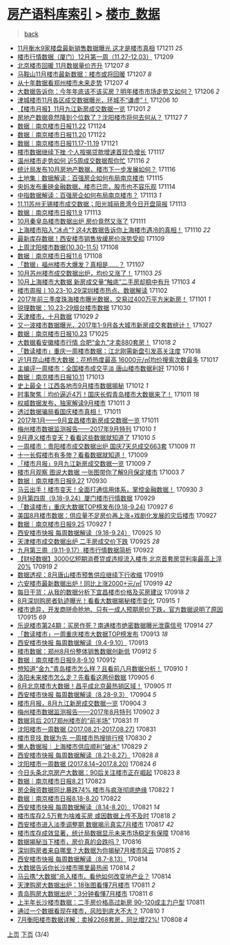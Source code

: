[房产语料库索引](../../README.md)  > [楼市_数据](楼市_数据.md)
====
> [back](../README.md)

- [11月衡水9家楼盘最新销售数据曝光 这才是楼市真相](http://jkwz.applinzi.com/ittc/7045768890741687312.html#11%E6%9C%88%E8%A1%A1%E6%B0%B49%E5%AE%B6%E6%A5%BC%E7%9B%98%E6%9C%80%E6%96%B0%E9%94%80%E5%94%AE%E6%95%B0%E6%8D%AE%E6%9B%9D%E5%85%89+%E8%BF%99%E6%89%8D%E6%98%AF%E6%A5%BC%E5%B8%82%E7%9C%9F%E7%9B%B8) 171211 *25* 
- [楼市行情数据（厦门）12月第一周（11.27-12.03）](http://jkwz.applinzi.com/ittc/7044742159176041489.html#%E6%A5%BC%E5%B8%82%E8%A1%8C%E6%83%85%E6%95%B0%E6%8D%AE%EF%BC%88%E5%8E%A6%E9%97%A8%EF%BC%8912%E6%9C%88%E7%AC%AC%E4%B8%80%E5%91%A8%EF%BC%8811.27-12.03%EF%BC%89) 171209  
- [北京楼市回暖 11月数据量价齐升](http://jkwz.applinzi.com/ittc/7044384458763928593.html#%E5%8C%97%E4%BA%AC%E6%A5%BC%E5%B8%82%E5%9B%9E%E6%9A%96+11%E6%9C%88%E6%95%B0%E6%8D%AE%E9%87%8F%E4%BB%B7%E9%BD%90%E5%8D%87) 171207 *8* 
- [马鞍山11月楼市最新数据：楼市或将回暖](http://jkwz.applinzi.com/ittc/7044341456855106576.html#%E9%A9%AC%E9%9E%8D%E5%B1%B111%E6%9C%88%E6%A5%BC%E5%B8%82%E6%9C%80%E6%96%B0%E6%95%B0%E6%8D%AE%EF%BC%9A%E6%A5%BC%E5%B8%82%E6%88%96%E5%B0%86%E5%9B%9E%E6%9A%96) 171207 *8* 
- [从十年数据看郑州楼市未来走势](http://jkwz.applinzi.com/ittc/7044288138363536400.html#%E4%BB%8E%E5%8D%81%E5%B9%B4%E6%95%B0%E6%8D%AE%E7%9C%8B%E9%83%91%E5%B7%9E%E6%A5%BC%E5%B8%82%E6%9C%AA%E6%9D%A5%E8%B5%B0%E5%8A%BF) 171207 *4* 
- [大数据告诉你：今年年底该不该买房？明年楼市市场走势又如何？](http://jkwz.applinzi.com/ittc/7044034015718278160.html#%E5%A4%A7%E6%95%B0%E6%8D%AE%E5%91%8A%E8%AF%89%E4%BD%A0%EF%BC%9A%E4%BB%8A%E5%B9%B4%E5%B9%B4%E5%BA%95%E8%AF%A5%E4%B8%8D%E8%AF%A5%E4%B9%B0%E6%88%BF%EF%BC%9F%E6%98%8E%E5%B9%B4%E6%A5%BC%E5%B8%82%E5%B8%82%E5%9C%BA%E8%B5%B0%E5%8A%BF%E5%8F%88%E5%A6%82%E4%BD%95%EF%BC%9F) 171206 *2* 
- [津城楼市11月各区成交数据曝光，环城不“谦虚”！](http://jkwz.applinzi.com/ittc/7044001928508343312.html#%E6%B4%A5%E5%9F%8E%E6%A5%BC%E5%B8%8211%E6%9C%88%E5%90%84%E5%8C%BA%E6%88%90%E4%BA%A4%E6%95%B0%E6%8D%AE%E6%9B%9D%E5%85%89%EF%BC%8C%E7%8E%AF%E5%9F%8E%E4%B8%8D%E2%80%9C%E8%B0%A6%E8%99%9A%E2%80%9D%EF%BC%81) 171206 *10* 
- [【楼市月报】11月九江新房成交数据一览](http://jkwz.applinzi.com/ittc/7042165738771579920.html#%E3%80%90%E6%A5%BC%E5%B8%82%E6%9C%88%E6%8A%A5%E3%80%9111%E6%9C%88%E4%B9%9D%E6%B1%9F%E6%96%B0%E6%88%BF%E6%88%90%E4%BA%A4%E6%95%B0%E6%8D%AE%E4%B8%80%E8%A7%88) 171201 *2* 
- [房地产数据竟然降到个位数了？沈阳楼市将何去何从？](http://jkwz.applinzi.com/ittc/7040615834651722768.html#%E6%88%BF%E5%9C%B0%E4%BA%A7%E6%95%B0%E6%8D%AE%E7%AB%9F%E7%84%B6%E9%99%8D%E5%88%B0%E4%B8%AA%E4%BD%8D%E6%95%B0%E4%BA%86%EF%BC%9F%E6%B2%88%E9%98%B3%E6%A5%BC%E5%B8%82%E5%B0%86%E4%BD%95%E5%8E%BB%E4%BD%95%E4%BB%8E%EF%BC%9F) 171127 *7* 
- [数据｜南京楼市日报11.22](http://jkwz.applinzi.com/ittc/7039446820026057745.html#%E6%95%B0%E6%8D%AE%EF%BD%9C%E5%8D%97%E4%BA%AC%E6%A5%BC%E5%B8%82%E6%97%A5%E6%8A%A511.22) 171124  
- [数据｜南京楼市日报11.20](http://jkwz.applinzi.com/ittc/7038718869466776593.html#%E6%95%B0%E6%8D%AE%EF%BD%9C%E5%8D%97%E4%BA%AC%E6%A5%BC%E5%B8%82%E6%97%A5%E6%8A%A511.20) 171122  
- [数据｜南京楼市日报11.17-11.19](http://jkwz.applinzi.com/ittc/7038332614405014544.html#%E6%95%B0%E6%8D%AE%EF%BD%9C%E5%8D%97%E4%BA%AC%E6%A5%BC%E5%B8%82%E6%97%A5%E6%8A%A511.17-11.19) 171121  
- [楼市数据继续下挫 个人按揭贷款增速首现负增长](http://jkwz.applinzi.com/ittc/7036880069040014353.html#%E6%A5%BC%E5%B8%82%E6%95%B0%E6%8D%AE%E7%BB%A7%E7%BB%AD%E4%B8%8B%E6%8C%AB+%E4%B8%AA%E4%BA%BA%E6%8C%89%E6%8F%AD%E8%B4%B7%E6%AC%BE%E5%A2%9E%E9%80%9F%E9%A6%96%E7%8E%B0%E8%B4%9F%E5%A2%9E%E9%95%BF) 171117  
- [温州楼市走势如何 近5周成交数据帮你忙](http://jkwz.applinzi.com/ittc/7036624914449171472.html#%E6%B8%A9%E5%B7%9E%E6%A5%BC%E5%B8%82%E8%B5%B0%E5%8A%BF%E5%A6%82%E4%BD%95+%E8%BF%915%E5%91%A8%E6%88%90%E4%BA%A4%E6%95%B0%E6%8D%AE%E5%B8%AE%E4%BD%A0%E5%BF%99) 171116 *2* 
- [统计局发布10月房地产数据，楼市下一步发展如何？](http://jkwz.applinzi.com/ittc/7036609108222936080.html#%E7%BB%9F%E8%AE%A1%E5%B1%80%E5%8F%91%E5%B8%8310%E6%9C%88%E6%88%BF%E5%9C%B0%E4%BA%A7%E6%95%B0%E6%8D%AE%EF%BC%8C%E6%A5%BC%E5%B8%82%E4%B8%8B%E4%B8%80%E6%AD%A5%E5%8F%91%E5%B1%95%E5%A6%82%E4%BD%95%EF%BC%9F) 171116  
- [土地集｜数据解读：百强房企如何布局南京楼市](http://jkwz.applinzi.com/ittc/7036125329985373201.html#%E5%9C%9F%E5%9C%B0%E9%9B%86%EF%BD%9C%E6%95%B0%E6%8D%AE%E8%A7%A3%E8%AF%BB%EF%BC%9A%E7%99%BE%E5%BC%BA%E6%88%BF%E4%BC%81%E5%A6%82%E4%BD%95%E5%B8%83%E5%B1%80%E5%8D%97%E4%BA%AC%E6%A5%BC%E5%B8%82) 171115  
- [央妈发布重磅金融数据，楼市已完，股市也不容乐观](http://jkwz.applinzi.com/ittc/7035938423628629008.html#%E5%A4%AE%E5%A6%88%E5%8F%91%E5%B8%83%E9%87%8D%E7%A3%85%E9%87%91%E8%9E%8D%E6%95%B0%E6%8D%AE%EF%BC%8C%E6%A5%BC%E5%B8%82%E5%B7%B2%E5%AE%8C%EF%BC%8C%E8%82%A1%E5%B8%82%E4%B9%9F%E4%B8%8D%E5%AE%B9%E4%B9%90%E8%A7%82) 171114  
- [中指数据解读：百强房企如何布局南京楼市？](http://jkwz.applinzi.com/ittc/7035493113680888849.html#%E4%B8%AD%E6%8C%87%E6%95%B0%E6%8D%AE%E8%A7%A3%E8%AF%BB%EF%BC%9A%E7%99%BE%E5%BC%BA%E6%88%BF%E4%BC%81%E5%A6%82%E4%BD%95%E5%B8%83%E5%B1%80%E5%8D%97%E4%BA%AC%E6%A5%BC%E5%B8%82%EF%BC%9F) 171113 *1* 
- [11.11苏州无锡楼市成交数据；阳光城丽景湾今日开盘简报](http://jkwz.applinzi.com/ittc/7035386018151269393.html#11.11%E8%8B%8F%E5%B7%9E%E6%97%A0%E9%94%A1%E6%A5%BC%E5%B8%82%E6%88%90%E4%BA%A4%E6%95%B0%E6%8D%AE%EF%BC%9B%E9%98%B3%E5%85%89%E5%9F%8E%E4%B8%BD%E6%99%AF%E6%B9%BE%E4%BB%8A%E6%97%A5%E5%BC%80%E7%9B%98%E7%AE%80%E6%8A%A5) 171113  
- [数据｜南京楼市日报11.9](http://jkwz.applinzi.com/ittc/7035364628983448593.html#%E6%95%B0%E6%8D%AE%EF%BD%9C%E5%8D%97%E4%BA%AC%E6%A5%BC%E5%B8%82%E6%97%A5%E6%8A%A511.9) 171113  
- [10月秦皇岛楼市数据出炉 房价竟然又涨了](http://jkwz.applinzi.com/ittc/7034591146825745425.html#10%E6%9C%88%E7%A7%A6%E7%9A%87%E5%B2%9B%E6%A5%BC%E5%B8%82%E6%95%B0%E6%8D%AE%E5%87%BA%E7%82%89+%E6%88%BF%E4%BB%B7%E7%AB%9F%E7%84%B6%E5%8F%88%E6%B6%A8%E4%BA%86) 171111  
- [上海楼市陷入“冰点”? 这4大数据告诉你上海楼市遇冷的真相！](http://jkwz.applinzi.com/ittc/7034341846178858001.html#%E4%B8%8A%E6%B5%B7%E6%A5%BC%E5%B8%82%E9%99%B7%E5%85%A5%E2%80%9C%E5%86%B0%E7%82%B9%E2%80%9D%3F+%E8%BF%994%E5%A4%A7%E6%95%B0%E6%8D%AE%E5%91%8A%E8%AF%89%E4%BD%A0%E4%B8%8A%E6%B5%B7%E6%A5%BC%E5%B8%82%E9%81%87%E5%86%B7%E7%9A%84%E7%9C%9F%E7%9B%B8%EF%BC%81) 171110 *22* 
- [最新库存数据！西安楼市销售放缓房价涨势受抑](http://jkwz.applinzi.com/ittc/7034095626101457936.html#%E6%9C%80%E6%96%B0%E5%BA%93%E5%AD%98%E6%95%B0%E6%8D%AE%EF%BC%81%E8%A5%BF%E5%AE%89%E6%A5%BC%E5%B8%82%E9%94%80%E5%94%AE%E6%94%BE%E7%BC%93%E6%88%BF%E4%BB%B7%E6%B6%A8%E5%8A%BF%E5%8F%97%E6%8A%91) 171109  
- [上周沈阳楼市数据(10.30-11.5)](http://jkwz.applinzi.com/ittc/7033614640116925456.html#%E4%B8%8A%E5%91%A8%E6%B2%88%E9%98%B3%E6%A5%BC%E5%B8%82%E6%95%B0%E6%8D%AE%2810.30-11.5%29) 171108  
- [数据｜南京楼市日报11.6](http://jkwz.applinzi.com/ittc/7033516307549520912.html#%E6%95%B0%E6%8D%AE%EF%BD%9C%E5%8D%97%E4%BA%AC%E6%A5%BC%E5%B8%82%E6%97%A5%E6%8A%A511.6) 171108  
- [「数据」福州楼市大爆发？真相是……？](http://jkwz.applinzi.com/ittc/7033267902080353297.html#%E3%80%8C%E6%95%B0%E6%8D%AE%E3%80%8D%E7%A6%8F%E5%B7%9E%E6%A5%BC%E5%B8%82%E5%A4%A7%E7%88%86%E5%8F%91%EF%BC%9F%E7%9C%9F%E7%9B%B8%E6%98%AF%E2%80%A6%E2%80%A6%EF%BC%9F) 171107  
- [10月苏州楼市成交数据出炉，均价又涨了！](http://jkwz.applinzi.com/ittc/7031847126806561808.html#10%E6%9C%88%E8%8B%8F%E5%B7%9E%E6%A5%BC%E5%B8%82%E6%88%90%E4%BA%A4%E6%95%B0%E6%8D%AE%E5%87%BA%E7%82%89%EF%BC%8C%E5%9D%87%E4%BB%B7%E5%8F%88%E6%B6%A8%E4%BA%86%EF%BC%81) 171103 *25* 
- [10月上海楼市大数据 新房成交量“触底”二手房却稳中有升](http://jkwz.applinzi.com/ittc/7031728250580108304.html#10%E6%9C%88%E4%B8%8A%E6%B5%B7%E6%A5%BC%E5%B8%82%E5%A4%A7%E6%95%B0%E6%8D%AE+%E6%96%B0%E6%88%BF%E6%88%90%E4%BA%A4%E9%87%8F%E2%80%9C%E8%A7%A6%E5%BA%95%E2%80%9D%E4%BA%8C%E6%89%8B%E6%88%BF%E5%8D%B4%E7%A8%B3%E4%B8%AD%E6%9C%89%E5%8D%87) 171103 *4* 
- [楼市周报丨10.23-10.29深圳楼市热点、数据解读](http://jkwz.applinzi.com/ittc/7031389624860148753.html#%E6%A5%BC%E5%B8%82%E5%91%A8%E6%8A%A5%E4%B8%A810.23-10.29%E6%B7%B1%E5%9C%B3%E6%A5%BC%E5%B8%82%E7%83%AD%E7%82%B9%E3%80%81%E6%95%B0%E6%8D%AE%E8%A7%A3%E8%AF%BB) 171102  
- [2017年前三季度珠海楼市曝光数据，交易过400万平方米新房！](http://jkwz.applinzi.com/ittc/7030893400788829200.html#2017%E5%B9%B4%E5%89%8D%E4%B8%89%E5%AD%A3%E5%BA%A6%E7%8F%A0%E6%B5%B7%E6%A5%BC%E5%B8%82%E6%9B%9D%E5%85%89%E6%95%B0%E6%8D%AE%EF%BC%8C%E4%BA%A4%E6%98%93%E8%BF%87400%E4%B8%87%E5%B9%B3%E6%96%B9%E7%B1%B3%E6%96%B0%E6%88%BF%EF%BC%81) 171101 *1* 
- [锐理数据：10.23-29烟台楼市数据](http://jkwz.applinzi.com/ittc/7030296937125905424.html#%E9%94%90%E7%90%86%E6%95%B0%E6%8D%AE%EF%BC%9A10.23-29%E7%83%9F%E5%8F%B0%E6%A5%BC%E5%B8%82%E6%95%B0%E6%8D%AE) 171030  
- [天津楼市，十月数据](http://jkwz.applinzi.com/ittc/7029043363418997777.html#%E5%A4%A9%E6%B4%A5%E6%A5%BC%E5%B8%82%EF%BC%8C%E5%8D%81%E6%9C%88%E6%95%B0%E6%8D%AE) 171029 *2* 
- [又一波楼市数据曝光，2017年1-9月各大城市新房成交套数统计！](http://jkwz.applinzi.com/ittc/7029057245550216208.html#%E5%8F%88%E4%B8%80%E6%B3%A2%E6%A5%BC%E5%B8%82%E6%95%B0%E6%8D%AE%E6%9B%9D%E5%85%89%EF%BC%8C2017%E5%B9%B41-9%E6%9C%88%E5%90%84%E5%A4%A7%E5%9F%8E%E5%B8%82%E6%96%B0%E6%88%BF%E6%88%90%E4%BA%A4%E5%A5%97%E6%95%B0%E7%BB%9F%E8%AE%A1%EF%BC%81) 171027  
- [数据｜南京楼市日报10.23](http://jkwz.applinzi.com/ittc/7028325910980330512.html#%E6%95%B0%E6%8D%AE%EF%BD%9C%E5%8D%97%E4%BA%AC%E6%A5%BC%E5%B8%82%E6%97%A5%E6%8A%A510.23) 171025  
- [大数据看安徽楼市行情 合肥“金九”才卖880套房！](http://jkwz.applinzi.com/ittc/7025821726133453841.html#%E5%A4%A7%E6%95%B0%E6%8D%AE%E7%9C%8B%E5%AE%89%E5%BE%BD%E6%A5%BC%E5%B8%82%E8%A1%8C%E6%83%85+%E5%90%88%E8%82%A5%E2%80%9C%E9%87%91%E4%B9%9D%E2%80%9D%E6%89%8D%E5%8D%96880%E5%A5%97%E6%88%BF%EF%BC%81) 171018 *2* 
- [「数读楼市」重庆一周楼市数据：江北刚需新盘引发高关注度](http://jkwz.applinzi.com/ittc/7025710342531974160.html#%E3%80%8C%E6%95%B0%E8%AF%BB%E6%A5%BC%E5%B8%82%E3%80%8D%E9%87%8D%E5%BA%86%E4%B8%80%E5%91%A8%E6%A5%BC%E5%B8%82%E6%95%B0%E6%8D%AE%EF%BC%9A%E6%B1%9F%E5%8C%97%E5%88%9A%E9%9C%80%E6%96%B0%E7%9B%98%E5%BC%95%E5%8F%91%E9%AB%98%E5%85%B3%E6%B3%A8%E5%BA%A6) 171018  
- [近1月昆山楼市大数据：花桥热度最高 16000元/㎡均价搜索次数最多](http://jkwz.applinzi.com/ittc/7025447656648868881.html#%E8%BF%911%E6%9C%88%E6%98%86%E5%B1%B1%E6%A5%BC%E5%B8%82%E5%A4%A7%E6%95%B0%E6%8D%AE%EF%BC%9A%E8%8A%B1%E6%A1%A5%E7%83%AD%E5%BA%A6%E6%9C%80%E9%AB%98+16000%E5%85%83%2F%E3%8E%A1%E5%9D%87%E4%BB%B7%E6%90%9C%E7%B4%A2%E6%AC%A1%E6%95%B0%E6%9C%80%E5%A4%9A) 171017  
- [主编评一周楼市：全国楼市成交平淡 唐山楼市数据利好](http://jkwz.applinzi.com/ittc/7025075554930394128.html#%E4%B8%BB%E7%BC%96%E8%AF%84%E4%B8%80%E5%91%A8%E6%A5%BC%E5%B8%82%EF%BC%9A%E5%85%A8%E5%9B%BD%E6%A5%BC%E5%B8%82%E6%88%90%E4%BA%A4%E5%B9%B3%E6%B7%A1+%E5%94%90%E5%B1%B1%E6%A5%BC%E5%B8%82%E6%95%B0%E6%8D%AE%E5%88%A9%E5%A5%BD) 171016 *1* 
- [数据｜南京楼市日报10.11](http://jkwz.applinzi.com/ittc/7023864312366629905.html#%E6%95%B0%E6%8D%AE%EF%BD%9C%E5%8D%97%E4%BA%AC%E6%A5%BC%E5%B8%82%E6%97%A5%E6%8A%A510.11) 171013  
- [史上最全！江西各地市9月楼市数据揭秘](http://jkwz.applinzi.com/ittc/7023490366072947728.html#%E5%8F%B2%E4%B8%8A%E6%9C%80%E5%85%A8%EF%BC%81%E6%B1%9F%E8%A5%BF%E5%90%84%E5%9C%B0%E5%B8%829%E6%9C%88%E6%A5%BC%E5%B8%82%E6%95%B0%E6%8D%AE%E6%8F%AD%E7%A7%98) 171012 *1* 
- [时事聚焦｜均价逼近4万！国庆长假青岛楼市大数据来了！](http://jkwz.applinzi.com/ittc/7023278093861651473.html#%E6%97%B6%E4%BA%8B%E8%81%9A%E7%84%A6%EF%BD%9C%E5%9D%87%E4%BB%B7%E9%80%BC%E8%BF%914%E4%B8%87%EF%BC%81%E5%9B%BD%E5%BA%86%E9%95%BF%E5%81%87%E9%9D%92%E5%B2%9B%E6%A5%BC%E5%B8%82%E5%A4%A7%E6%95%B0%E6%8D%AE%E6%9D%A5%E4%BA%86%EF%BC%81) 171011 *18* 
- [权威数据发布，独家解读9月楼市](http://jkwz.applinzi.com/ittc/7023143154264572945.html#%E6%9D%83%E5%A8%81%E6%95%B0%E6%8D%AE%E5%8F%91%E5%B8%83%EF%BC%8C%E7%8B%AC%E5%AE%B6%E8%A7%A3%E8%AF%BB9%E6%9C%88%E6%A5%BC%E5%B8%82) 171011 *3* 
- [透过数据骗局看国庆楼市真相！](http://jkwz.applinzi.com/ittc/7023119190091891729.html#%E9%80%8F%E8%BF%87%E6%95%B0%E6%8D%AE%E9%AA%97%E5%B1%80%E7%9C%8B%E5%9B%BD%E5%BA%86%E6%A5%BC%E5%B8%82%E7%9C%9F%E7%9B%B8%EF%BC%81) 171011  
- [2017年1月——9月宜昌楼市新房成交数据一览](http://jkwz.applinzi.com/ittc/7023117814448260112.html#2017%E5%B9%B41%E6%9C%88%E2%80%94%E2%80%949%E6%9C%88%E5%AE%9C%E6%98%8C%E6%A5%BC%E5%B8%82%E6%96%B0%E6%88%BF%E6%88%90%E4%BA%A4%E6%95%B0%E6%8D%AE%E4%B8%80%E8%A7%88) 171011  
- [梅州楼市数据监测报告——2017年9月特刊](http://jkwz.applinzi.com/ittc/7022817223310312464.html#%E6%A2%85%E5%B7%9E%E6%A5%BC%E5%B8%82%E6%95%B0%E6%8D%AE%E7%9B%91%E6%B5%8B%E6%8A%A5%E5%91%8A%E2%80%94%E2%80%942017%E5%B9%B49%E6%9C%88%E7%89%B9%E5%88%8A) 171010 *1* 
- [9月遵义楼市变天？看看这些数据就知道了](http://jkwz.applinzi.com/ittc/7022746510977139728.html#9%E6%9C%88%E9%81%B5%E4%B9%89%E6%A5%BC%E5%B8%82%E5%8F%98%E5%A4%A9%EF%BC%9F%E7%9C%8B%E7%9C%8B%E8%BF%99%E4%BA%9B%E6%95%B0%E6%8D%AE%E5%B0%B1%E7%9F%A5%E9%81%93%E4%BA%86) 171010 *5* 
- [一周楼市：贵阳楼市成交数据出炉 国庆7天总成交663套](http://jkwz.applinzi.com/ittc/7022497311358452752.html#%E4%B8%80%E5%91%A8%E6%A5%BC%E5%B8%82%EF%BC%9A%E8%B4%B5%E9%98%B3%E6%A5%BC%E5%B8%82%E6%88%90%E4%BA%A4%E6%95%B0%E6%8D%AE%E5%87%BA%E7%82%89+%E5%9B%BD%E5%BA%867%E5%A4%A9%E6%80%BB%E6%88%90%E4%BA%A4663%E5%A5%97) 171009 *11* 
- [十一长假楼市有多惨？看看数据就知道！](http://jkwz.applinzi.com/ittc/7022424110943175696.html#%E5%8D%81%E4%B8%80%E9%95%BF%E5%81%87%E6%A5%BC%E5%B8%82%E6%9C%89%E5%A4%9A%E6%83%A8%EF%BC%9F%E7%9C%8B%E7%9C%8B%E6%95%B0%E6%8D%AE%E5%B0%B1%E7%9F%A5%E9%81%93%EF%BC%81) 171009  
- [「楼市月报」9月九江新房成交数据一览](http://jkwz.applinzi.com/ittc/7022405411469263889.html#%E3%80%8C%E6%A5%BC%E5%B8%82%E6%9C%88%E6%8A%A5%E3%80%8D9%E6%9C%88%E4%B9%9D%E6%B1%9F%E6%96%B0%E6%88%BF%E6%88%90%E4%BA%A4%E6%95%B0%E6%8D%AE%E4%B8%80%E8%A7%88) 171009 *7* 
- [楼市月观察 图说大数据 一张图带你了解9月保定楼市](http://jkwz.applinzi.com/ittc/7020127580634743824.html#%E6%A5%BC%E5%B8%82%E6%9C%88%E8%A7%82%E5%AF%9F+%E5%9B%BE%E8%AF%B4%E5%A4%A7%E6%95%B0%E6%8D%AE+%E4%B8%80%E5%BC%A0%E5%9B%BE%E5%B8%A6%E4%BD%A0%E4%BA%86%E8%A7%A39%E6%9C%88%E4%BF%9D%E5%AE%9A%E6%A5%BC%E5%B8%82) 171003 *7* 
- [数据｜南京楼市日报9.27](http://jkwz.applinzi.com/ittc/7019132808365343760.html#%E6%95%B0%E6%8D%AE%EF%BD%9C%E5%8D%97%E4%BA%AC%E6%A5%BC%E5%B8%82%E6%97%A5%E6%8A%A59.27) 170930  
- [马云出手！楼市变天！全面打通信用体系，掌控金融数据！](http://jkwz.applinzi.com/ittc/7018938212045816849.html#%E9%A9%AC%E4%BA%91%E5%87%BA%E6%89%8B%EF%BC%81%E6%A5%BC%E5%B8%82%E5%8F%98%E5%A4%A9%EF%BC%81%E5%85%A8%E9%9D%A2%E6%89%93%E9%80%9A%E4%BF%A1%E7%94%A8%E4%BD%93%E7%B3%BB%EF%BC%8C%E6%8E%8C%E6%8E%A7%E9%87%91%E8%9E%8D%E6%95%B0%E6%8D%AE%EF%BC%81) 170930 *3* 
- [9月第四周（9.18-9.24）厦门楼市行情数据](http://jkwz.applinzi.com/ittc/7018647246000882704.html#9%E6%9C%88%E7%AC%AC%E5%9B%9B%E5%91%A8%EF%BC%889.18-9.24%EF%BC%89%E5%8E%A6%E9%97%A8%E6%A5%BC%E5%B8%82%E8%A1%8C%E6%83%85%E6%95%B0%E6%8D%AE) 170929  
- [「数读楼市」重庆大数据TOP榜发布(9.18-9.24)](http://jkwz.applinzi.com/ittc/7017995929297355792.html#%E3%80%8C%E6%95%B0%E8%AF%BB%E6%A5%BC%E5%B8%82%E3%80%8D%E9%87%8D%E5%BA%86%E5%A4%A7%E6%95%B0%E6%8D%AETOP%E6%A6%9C%E5%8F%91%E5%B8%83%289.18-9.24%29) 170927 *6* 
- [美国8月楼市数据：供应量不足房价再上涨+戏剧化发展的灾后楼市](http://jkwz.applinzi.com/ittc/7017323143390299152.html#%E7%BE%8E%E5%9B%BD8%E6%9C%88%E6%A5%BC%E5%B8%82%E6%95%B0%E6%8D%AE%EF%BC%9A%E4%BE%9B%E5%BA%94%E9%87%8F%E4%B8%8D%E8%B6%B3%E6%88%BF%E4%BB%B7%E5%86%8D%E4%B8%8A%E6%B6%A8%2B%E6%88%8F%E5%89%A7%E5%8C%96%E5%8F%91%E5%B1%95%E7%9A%84%E7%81%BE%E5%90%8E%E6%A5%BC%E5%B8%82) 170927  
- [数据｜南京楼市日报9.25](http://jkwz.applinzi.com/ittc/7017921109226423312.html#%E6%95%B0%E6%8D%AE%EF%BD%9C%E5%8D%97%E4%BA%AC%E6%A5%BC%E5%B8%82%E6%97%A5%E6%8A%A59.25) 170927 *1* 
- [西安楼市快报 每周数据解读（9.18-9.24）](http://jkwz.applinzi.com/ittc/7017312844524291088.html#%E8%A5%BF%E5%AE%89%E6%A5%BC%E5%B8%82%E5%BF%AB%E6%8A%A5+%E6%AF%8F%E5%91%A8%E6%95%B0%E6%8D%AE%E8%A7%A3%E8%AF%BB%EF%BC%889.18-9.24%EF%BC%89) 170925 *10* 
- [天津楼市成交数据出炉 二手房成交价下跌](http://jkwz.applinzi.com/ittc/7017197995626595345.html#%E5%A4%A9%E6%B4%A5%E6%A5%BC%E5%B8%82%E6%88%90%E4%BA%A4%E6%95%B0%E6%8D%AE%E5%87%BA%E7%82%89+%E4%BA%8C%E6%89%8B%E6%88%BF%E6%88%90%E4%BA%A4%E4%BB%B7%E4%B8%8B%E8%B7%8C) 170925 *28* 
- [九月第三周（9.11-9.17）楼市行情数据简析](http://jkwz.applinzi.com/ittc/7016047462886933521.html#%E4%B9%9D%E6%9C%88%E7%AC%AC%E4%B8%89%E5%91%A8%EF%BC%889.11-9.17%EF%BC%89%E6%A5%BC%E5%B8%82%E8%A1%8C%E6%83%85%E6%95%B0%E6%8D%AE%E7%AE%80%E6%9E%90) 170922  
- [【财经数据】3000亿短期消费贷或违规流入楼市 北京首套房贷利率最高上浮20%](http://jkwz.applinzi.com/ittc/7015075215997142032.html#%E3%80%90%E8%B4%A2%E7%BB%8F%E6%95%B0%E6%8D%AE%E3%80%913000%E4%BA%BF%E7%9F%AD%E6%9C%9F%E6%B6%88%E8%B4%B9%E8%B4%B7%E6%88%96%E8%BF%9D%E8%A7%84%E6%B5%81%E5%85%A5%E6%A5%BC%E5%B8%82+%E5%8C%97%E4%BA%AC%E9%A6%96%E5%A5%97%E6%88%BF%E8%B4%B7%E5%88%A9%E7%8E%87%E6%9C%80%E9%AB%98%E4%B8%8A%E6%B5%AE20%25) 170919 *2* 
- [数据透视：8月唐山楼市预售供应继续下行收缩](http://jkwz.applinzi.com/ittc/7015015049566094352.html#%E6%95%B0%E6%8D%AE%E9%80%8F%E8%A7%86%EF%BC%9A8%E6%9C%88%E5%94%90%E5%B1%B1%E6%A5%BC%E5%B8%82%E9%A2%84%E5%94%AE%E4%BE%9B%E5%BA%94%E7%BB%A7%E7%BB%AD%E4%B8%8B%E8%A1%8C%E6%94%B6%E7%BC%A9) 170919  
- [六安楼市最新数据出炉！同比上涨2000+元/㎡](http://jkwz.applinzi.com/ittc/7014943915151721488.html#%E5%85%AD%E5%AE%89%E6%A5%BC%E5%B8%82%E6%9C%80%E6%96%B0%E6%95%B0%E6%8D%AE%E5%87%BA%E7%82%89%EF%BC%81%E5%90%8C%E6%AF%94%E4%B8%8A%E6%B6%A82000%2B%E5%85%83%2F%E3%8E%A1) 170919 *42* 
- [每日干货：从我的数据分析下宜昌楼市价格及买房建议](http://jkwz.applinzi.com/ittc/7014770757559911441.html#%E6%AF%8F%E6%97%A5%E5%B9%B2%E8%B4%A7%EF%BC%9A%E4%BB%8E%E6%88%91%E7%9A%84%E6%95%B0%E6%8D%AE%E5%88%86%E6%9E%90%E4%B8%8B%E5%AE%9C%E6%98%8C%E6%A5%BC%E5%B8%82%E4%BB%B7%E6%A0%BC%E5%8F%8A%E4%B9%B0%E6%88%BF%E5%BB%BA%E8%AE%AE) 170918 *2* 
- [8月深圳购房者轨迹曝光！看看大数据揭秘楼市变化](http://jkwz.applinzi.com/ittc/7013545758656300049.html#8%E6%9C%88%E6%B7%B1%E5%9C%B3%E8%B4%AD%E6%88%BF%E8%80%85%E8%BD%A8%E8%BF%B9%E6%9B%9D%E5%85%89%EF%BC%81%E7%9C%8B%E7%9C%8B%E5%A4%A7%E6%95%B0%E6%8D%AE%E6%8F%AD%E7%A7%98%E6%A5%BC%E5%B8%82%E5%8F%98%E5%8C%96) 170915 *1* 
- [楼市诡异，开发商拼命抢地、只有一成人预期房价下跌，官方数据说明了原因](http://jkwz.applinzi.com/ittc/7013430306563163152.html#%E6%A5%BC%E5%B8%82%E8%AF%A1%E5%BC%82%EF%BC%8C%E5%BC%80%E5%8F%91%E5%95%86%E6%8B%BC%E5%91%BD%E6%8A%A2%E5%9C%B0%E3%80%81%E5%8F%AA%E6%9C%89%E4%B8%80%E6%88%90%E4%BA%BA%E9%A2%84%E6%9C%9F%E6%88%BF%E4%BB%B7%E4%B8%8B%E8%B7%8C%EF%BC%8C%E5%AE%98%E6%96%B9%E6%95%B0%E6%8D%AE%E8%AF%B4%E6%98%8E%E4%BA%86%E5%8E%9F%E5%9B%A0) 170915 *69* 
- [乐说楼市第24期：买房作死？南通楼市绝密数据曝光泄露信号](http://jkwz.applinzi.com/ittc/7013216167920141329.html#%E4%B9%90%E8%AF%B4%E6%A5%BC%E5%B8%82%E7%AC%AC24%E6%9C%9F%EF%BC%9A%E4%B9%B0%E6%88%BF%E4%BD%9C%E6%AD%BB%EF%BC%9F%E5%8D%97%E9%80%9A%E6%A5%BC%E5%B8%82%E7%BB%9D%E5%AF%86%E6%95%B0%E6%8D%AE%E6%9B%9D%E5%85%89%E6%B3%84%E9%9C%B2%E4%BF%A1%E5%8F%B7) 170914 *27* 
- [「数读楼市」一周重庆楼市大数据TOP榜发布](http://jkwz.applinzi.com/ittc/7012824767521096721.html#%E3%80%8C%E6%95%B0%E8%AF%BB%E6%A5%BC%E5%B8%82%E3%80%8D%E4%B8%80%E5%91%A8%E9%87%8D%E5%BA%86%E6%A5%BC%E5%B8%82%E5%A4%A7%E6%95%B0%E6%8D%AETOP%E6%A6%9C%E5%8F%91%E5%B8%83) 170913 *18* 
- [西安楼市快报 每周数据解读（9.4-9.10）](http://jkwz.applinzi.com/ittc/7012740420776493840.html#%E8%A5%BF%E5%AE%89%E6%A5%BC%E5%B8%82%E5%BF%AB%E6%8A%A5+%E6%AF%8F%E5%91%A8%E6%95%B0%E6%8D%AE%E8%A7%A3%E8%AF%BB%EF%BC%889.4-9.10%EF%BC%89) 170913  
- [楼市数据：郑州8月份整体销售数据创新低](http://jkwz.applinzi.com/ittc/7012424961594229777.html#%E6%A5%BC%E5%B8%82%E6%95%B0%E6%8D%AE%EF%BC%9A%E9%83%91%E5%B7%9E8%E6%9C%88%E4%BB%BD%E6%95%B4%E4%BD%93%E9%94%80%E5%94%AE%E6%95%B0%E6%8D%AE%E5%88%9B%E6%96%B0%E4%BD%8E) 170912 *5* 
- [数据｜南京楼市日报9.8-9.10](http://jkwz.applinzi.com/ittc/7012409647783478288.html#%E6%95%B0%E6%8D%AE%EF%BD%9C%E5%8D%97%E4%BA%AC%E6%A5%BC%E5%B8%82%E6%97%A5%E6%8A%A59.8-9.10) 170912  
- [想知道“金九”青岛楼市怎么样？且看前八月数据分析！](http://jkwz.applinzi.com/ittc/7011585348432561168.html#%E6%83%B3%E7%9F%A5%E9%81%93%E2%80%9C%E9%87%91%E4%B9%9D%E2%80%9D%E9%9D%92%E5%B2%9B%E6%A5%BC%E5%B8%82%E6%80%8E%E4%B9%88%E6%A0%B7%EF%BC%9F%E4%B8%94%E7%9C%8B%E5%89%8D%E5%85%AB%E6%9C%88%E6%95%B0%E6%8D%AE%E5%88%86%E6%9E%90%EF%BC%81) 170910 *1* 
- [洛阳未来楼市怎么走？先看看这两份数据](http://jkwz.applinzi.com/ittc/7009889278757438481.html#%E6%B4%9B%E9%98%B3%E6%9C%AA%E6%9D%A5%E6%A5%BC%E5%B8%82%E6%80%8E%E4%B9%88%E8%B5%B0%EF%BC%9F%E5%85%88%E7%9C%8B%E7%9C%8B%E8%BF%99%E4%B8%A4%E4%BB%BD%E6%95%B0%E6%8D%AE) 170905 *6* 
- [8月北京楼市大数据！昌平成北京最热销区域！](http://jkwz.applinzi.com/ittc/7009870660162290705.html#8%E6%9C%88%E5%8C%97%E4%BA%AC%E6%A5%BC%E5%B8%82%E5%A4%A7%E6%95%B0%E6%8D%AE%EF%BC%81%E6%98%8C%E5%B9%B3%E6%88%90%E5%8C%97%E4%BA%AC%E6%9C%80%E7%83%AD%E9%94%80%E5%8C%BA%E5%9F%9F%EF%BC%81) 170905 *11* 
- [西安楼市快报 每周数据解读（8.28-9.3）](http://jkwz.applinzi.com/ittc/7009507515019297809.html#%E8%A5%BF%E5%AE%89%E6%A5%BC%E5%B8%82%E5%BF%AB%E6%8A%A5+%E6%AF%8F%E5%91%A8%E6%95%B0%E6%8D%AE%E8%A7%A3%E8%AF%BB%EF%BC%888.28-9.3%EF%BC%89) 170904 *5* 
- [楼市月报，8月九江新房成交数据一览](http://jkwz.applinzi.com/ittc/7009380145029448721.html#%E6%A5%BC%E5%B8%82%E6%9C%88%E6%8A%A5%EF%BC%8C8%E6%9C%88%E4%B9%9D%E6%B1%9F%E6%96%B0%E6%88%BF%E6%88%90%E4%BA%A4%E6%95%B0%E6%8D%AE%E4%B8%80%E8%A7%88) 170904 *3* 
- [梅州楼市数据监测报告——2017年8月特刊](http://jkwz.applinzi.com/ittc/7008747701452407825.html#%E6%A2%85%E5%B7%9E%E6%A5%BC%E5%B8%82%E6%95%B0%E6%8D%AE%E7%9B%91%E6%B5%8B%E6%8A%A5%E5%91%8A%E2%80%94%E2%80%942017%E5%B9%B48%E6%9C%88%E7%89%B9%E5%88%8A) 170902 *3* 
- [数据背后 2017郑州楼市的“前半场”](http://jkwz.applinzi.com/ittc/7007948216182768656.html#%E6%95%B0%E6%8D%AE%E8%83%8C%E5%90%8E+2017%E9%83%91%E5%B7%9E%E6%A5%BC%E5%B8%82%E7%9A%84%E2%80%9C%E5%89%8D%E5%8D%8A%E5%9C%BA%E2%80%9D) 170831 *11* 
- [沈阳楼市一周数据 (2017.08.21-2017.08.27)](http://jkwz.applinzi.com/ittc/7007837747744867345.html#%E6%B2%88%E9%98%B3%E6%A5%BC%E5%B8%82%E4%B8%80%E5%91%A8%E6%95%B0%E6%8D%AE+%282017.08.21-2017.08.27%29) 170831  
- [楼市竞技 数据为先 一周楼市热搜排行榜](http://jkwz.applinzi.com/ittc/7007632884515734545.html#%E6%A5%BC%E5%B8%82%E7%AB%9E%E6%8A%80+%E6%95%B0%E6%8D%AE%E4%B8%BA%E5%85%88+%E4%B8%80%E5%91%A8%E6%A5%BC%E5%B8%82%E7%83%AD%E6%90%9C%E6%8E%92%E8%A1%8C%E6%A6%9C) 170830 *2* 
- [懒人数据报｜上海楼市供应顺利“破冰”](http://jkwz.applinzi.com/ittc/7007158833036919825.html#%E6%87%92%E4%BA%BA%E6%95%B0%E6%8D%AE%E6%8A%A5%EF%BD%9C%E4%B8%8A%E6%B5%B7%E6%A5%BC%E5%B8%82%E4%BE%9B%E5%BA%94%E9%A1%BA%E5%88%A9%E2%80%9C%E7%A0%B4%E5%86%B0%E2%80%9D) 170829 *2* 
- [西安楼市快报 每周数据解读（8.21-8.27）](http://jkwz.applinzi.com/ittc/7006922367669109776.html#%E8%A5%BF%E5%AE%89%E6%A5%BC%E5%B8%82%E5%BF%AB%E6%8A%A5+%E6%AF%8F%E5%91%A8%E6%95%B0%E6%8D%AE%E8%A7%A3%E8%AF%BB%EF%BC%888.21-8.27%EF%BC%89) 170828 *8* 
- [沈阳楼市一周数据 (2017.8.14~2017.8.20)](http://jkwz.applinzi.com/ittc/7005286571480450064.html#%E6%B2%88%E9%98%B3%E6%A5%BC%E5%B8%82%E4%B8%80%E5%91%A8%E6%95%B0%E6%8D%AE+%282017.8.14%7E2017.8.20%29) 170824 *6* 
- [今日头条北京房产大数据：90后关注楼市正在崛起](http://jkwz.applinzi.com/ittc/7005044199995737104.html#%E4%BB%8A%E6%97%A5%E5%A4%B4%E6%9D%A1%E5%8C%97%E4%BA%AC%E6%88%BF%E4%BA%A7%E5%A4%A7%E6%95%B0%E6%8D%AE%EF%BC%9A90%E5%90%8E%E5%85%B3%E6%B3%A8%E6%A5%BC%E5%B8%82%E6%AD%A3%E5%9C%A8%E5%B4%9B%E8%B5%B7) 170823 *8* 
- [数据｜南京楼市日报8.21](http://jkwz.applinzi.com/ittc/7005020224473269265.html#%E6%95%B0%E6%8D%AE%EF%BD%9C%E5%8D%97%E4%BA%AC%E6%A5%BC%E5%B8%82%E6%97%A5%E6%8A%A58.21) 170823  
- [房企融资数据同比暴跌74% 楼市与疯涨彻底绝缘](http://jkwz.applinzi.com/ittc/7004690637767836688.html#%E6%88%BF%E4%BC%81%E8%9E%8D%E8%B5%84%E6%95%B0%E6%8D%AE%E5%90%8C%E6%AF%94%E6%9A%B4%E8%B7%8C74%25+%E6%A5%BC%E5%B8%82%E4%B8%8E%E7%96%AF%E6%B6%A8%E5%BD%BB%E5%BA%95%E7%BB%9D%E7%BC%98) 170822 *1* 
- [数据｜南京楼市日报8.18-8.20](http://jkwz.applinzi.com/ittc/7004564666435765264.html#%E6%95%B0%E6%8D%AE%EF%BD%9C%E5%8D%97%E4%BA%AC%E6%A5%BC%E5%B8%82%E6%97%A5%E6%8A%A58.18-8.20) 170822  
- [西安楼市快报 每周数据解读（8.14-8.20）](http://jkwz.applinzi.com/ittc/7004315404556829712.html#%E8%A5%BF%E5%AE%89%E6%A5%BC%E5%B8%82%E5%BF%AB%E6%8A%A5+%E6%AF%8F%E5%91%A8%E6%95%B0%E6%8D%AE%E8%A7%A3%E8%AF%BB%EF%BC%888.14-8.20%EF%BC%89) 170821 *14* 
- [楼市库存2.5万套为啥难买房 或因数据上传不及时](http://jkwz.applinzi.com/ittc/7003070814378001425.html#%E6%A5%BC%E5%B8%82%E5%BA%93%E5%AD%982.5%E4%B8%87%E5%A5%97%E4%B8%BA%E5%95%A5%E9%9A%BE%E4%B9%B0%E6%88%BF+%E6%88%96%E5%9B%A0%E6%95%B0%E6%8D%AE%E4%B8%8A%E4%BC%A0%E4%B8%8D%E5%8F%8A%E6%97%B6) 170818 *2* 
- [西安楼市进入淡季调整期 数据揭示真实7月楼市](http://jkwz.applinzi.com/ittc/7002726401319633936.html#%E8%A5%BF%E5%AE%89%E6%A5%BC%E5%B8%82%E8%BF%9B%E5%85%A5%E6%B7%A1%E5%AD%A3%E8%B0%83%E6%95%B4%E6%9C%9F+%E6%95%B0%E6%8D%AE%E6%8F%AD%E7%A4%BA%E7%9C%9F%E5%AE%9E7%E6%9C%88%E6%A5%BC%E5%B8%82) 170817 *42* 
- [楼市库存成效显著，统计局数据显示未来市场稳定有保障](http://jkwz.applinzi.com/ittc/7002345577399190544.html#%E6%A5%BC%E5%B8%82%E5%BA%93%E5%AD%98%E6%88%90%E6%95%88%E6%98%BE%E8%91%97%EF%BC%8C%E7%BB%9F%E8%AE%A1%E5%B1%80%E6%95%B0%E6%8D%AE%E6%98%BE%E7%A4%BA%E6%9C%AA%E6%9D%A5%E5%B8%82%E5%9C%BA%E7%A8%B3%E5%AE%9A%E6%9C%89%E4%BF%9D%E9%9A%9C) 170816  
- [数据揭秘当下楼市，房价真的会跌吗？](http://jkwz.applinzi.com/ittc/7002326904995316752.html#%E6%95%B0%E6%8D%AE%E6%8F%AD%E7%A7%98%E5%BD%93%E4%B8%8B%E6%A5%BC%E5%B8%82%EF%BC%8C%E6%88%BF%E4%BB%B7%E7%9C%9F%E7%9A%84%E4%BC%9A%E8%B7%8C%E5%90%97%EF%BC%9F) 170816  
- [深圳购房者来自哪里？大数据为你揭秘7月楼市风云](http://jkwz.applinzi.com/ittc/7002032961007125521.html#%E6%B7%B1%E5%9C%B3%E8%B4%AD%E6%88%BF%E8%80%85%E6%9D%A5%E8%87%AA%E5%93%AA%E9%87%8C%EF%BC%9F%E5%A4%A7%E6%95%B0%E6%8D%AE%E4%B8%BA%E4%BD%A0%E6%8F%AD%E7%A7%987%E6%9C%88%E6%A5%BC%E5%B8%82%E9%A3%8E%E4%BA%91) 170815 *2* 
- [西安楼市快报 每周数据解读（8.7-8.13）](http://jkwz.applinzi.com/ittc/7001730133369816081.html#%E8%A5%BF%E5%AE%89%E6%A5%BC%E5%B8%82%E5%BF%AB%E6%8A%A5+%E6%AF%8F%E5%91%A8%E6%95%B0%E6%8D%AE%E8%A7%A3%E8%AF%BB%EF%BC%888.7-8.13%EF%BC%89) 170814  
- [大数据告诉你长沙楼市哪里最热闹](http://jkwz.applinzi.com/ittc/7001674054891996176.html#%E5%A4%A7%E6%95%B0%E6%8D%AE%E5%91%8A%E8%AF%89%E4%BD%A0%E9%95%BF%E6%B2%99%E6%A5%BC%E5%B8%82%E5%93%AA%E9%87%8C%E6%9C%80%E7%83%AD%E9%97%B9) 170814 *2* 
- [马云携“大数据”杀入楼市，看他如何改变地产业？](http://jkwz.applinzi.com/ittc/7001646947184935952.html#%E9%A9%AC%E4%BA%91%E6%90%BA%E2%80%9C%E5%A4%A7%E6%95%B0%E6%8D%AE%E2%80%9D%E6%9D%80%E5%85%A5%E6%A5%BC%E5%B8%82%EF%BC%8C%E7%9C%8B%E4%BB%96%E5%A6%82%E4%BD%95%E6%94%B9%E5%8F%98%E5%9C%B0%E4%BA%A7%E4%B8%9A%EF%BC%9F) 170814  
- [天津购房大数据出炉：18张图看懂7月楼市](http://jkwz.applinzi.com/ittc/7000589250679276560.html#%E5%A4%A9%E6%B4%A5%E8%B4%AD%E6%88%BF%E5%A4%A7%E6%95%B0%E6%8D%AE%E5%87%BA%E7%82%89%EF%BC%9A18%E5%BC%A0%E5%9B%BE%E7%9C%8B%E6%87%827%E6%9C%88%E6%A5%BC%E5%B8%82) 170811 *2* 
- [青岛购房大数据出炉：3分钟看懂7月楼市](http://jkwz.applinzi.com/ittc/7000532161114145809.html#%E9%9D%92%E5%B2%9B%E8%B4%AD%E6%88%BF%E5%A4%A7%E6%95%B0%E6%8D%AE%E5%87%BA%E7%82%89%EF%BC%9A3%E5%88%86%E9%92%9F%E7%9C%8B%E6%87%827%E6%9C%88%E6%A5%BC%E5%B8%82) 170811 *6* 
- [上半年长沙楼市数据：二手房价格高过新房 90-120成主力户型](http://jkwz.applinzi.com/ittc/7000477796768678929.html#%E4%B8%8A%E5%8D%8A%E5%B9%B4%E9%95%BF%E6%B2%99%E6%A5%BC%E5%B8%82%E6%95%B0%E6%8D%AE%EF%BC%9A%E4%BA%8C%E6%89%8B%E6%88%BF%E4%BB%B7%E6%A0%BC%E9%AB%98%E8%BF%87%E6%96%B0%E6%88%BF+90-120%E6%88%90%E4%B8%BB%E5%8A%9B%E6%88%B7%E5%9E%8B) 170811  
- [通过一个数据看现在楼市，风险到底大不大？](http://jkwz.applinzi.com/ittc/7000118725322474512.html#%E9%80%9A%E8%BF%87%E4%B8%80%E4%B8%AA%E6%95%B0%E6%8D%AE%E7%9C%8B%E7%8E%B0%E5%9C%A8%E6%A5%BC%E5%B8%82%EF%BC%8C%E9%A3%8E%E9%99%A9%E5%88%B0%E5%BA%95%E5%A4%A7%E4%B8%8D%E5%A4%A7%EF%BC%9F) 170810 *1* 
- [7月衡阳楼市数据详解：卖掉2268套房，同比增72%!](http://jkwz.applinzi.com/ittc/6999489789798384656.html#7%E6%9C%88%E8%A1%A1%E9%98%B3%E6%A5%BC%E5%B8%82%E6%95%B0%E6%8D%AE%E8%AF%A6%E8%A7%A3%EF%BC%9A%E5%8D%96%E6%8E%892268%E5%A5%97%E6%88%BF%EF%BC%8C%E5%90%8C%E6%AF%94%E5%A2%9E72%25%21) 170808 *4* 


 [上页](楼市_数据.md) [下页](楼市_数据2.md)          (3/4)